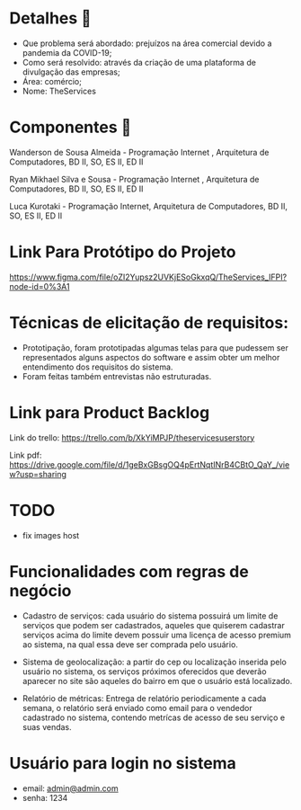 # Detalhes :page_facing_up:
- Que problema será abordado: prejuízos na área comercial devido a pandemia da COVID-19;
- Como será resolvido: através da criação de uma plataforma de divulgação das empresas;
- Área: comércio;
- Nome: TheServices

# Componentes :busts_in_silhouette:
Wanderson de Sousa Almeida - Programação Internet , Arquitetura de Computadores, BD II, SO, ES II, ED II

Ryan Mikhael Silva e Sousa - Programação Internet , Arquitetura de Computadores, BD II, SO, ES II, ED II

Luca Kurotaki - Programação Internet, Arquitetura de Computadores, BD II, SO, ES II, ED II

# Link Para Protótipo do Projeto
https://www.figma.com/file/oZI2Yupsz2UVKjESoGkxqQ/TheServices_IFPI?node-id=0%3A1

# Técnicas de elicitação de requisitos:
- Prototipação, foram prototipadas algumas telas para que pudessem ser representados alguns aspectos do software e assim obter um melhor entendimento dos requisitos do sistema.
- Foram feitas também entrevistas não estruturadas.

# Link para Product Backlog
Link do trello:
https://trello.com/b/XkYiMPJP/theservicesuserstory

Link pdf: 
https://drive.google.com/file/d/1geBxGBsgOQ4pErtNqtINrB4CBtO_QaY_/view?usp=sharing

# TODO
- fix images host

# Funcionalidades com regras de negócio
- Cadastro de serviços: cada usuário do sistema possuirá um limite de serviços que podem ser cadastrados, aqueles que quiserem cadastrar serviços acima do limite devem possuir uma licença de acesso premium ao sistema, na qual essa deve ser comprada pelo usuário.

- Sistema de geolocalização: a partir do cep ou localização inserida pelo usuário no sistema, os serviços próximos oferecidos que deverão aparecer no site são aqueles do bairro em que o usuário está localizado.

- Relatório de métricas: Entrega de relatório periodicamente a cada semana, o relatório será enviado como email para o vendedor cadastrado no sistema, contendo metrícas de acesso de seu serviço e suas vendas.

# Usuário para login no sistema 
- email: admin@admin.com
- senha: 1234
